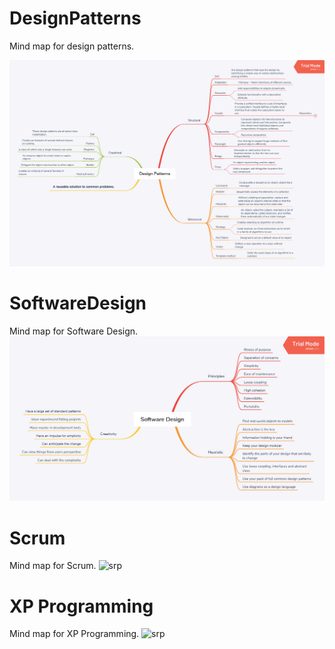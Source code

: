 # DesignPatterns
Mind map for design patterns.

![srp](https://github.com/xd43vild69/DesignPatterns/blob/master/Design%20Patterns.png?raw=true "DesignPatterns")


# SoftwareDesign
Mind map for Software Design.
![srp](https://github.com/xd43vild69/DesignPatterns/blob/master/SoftwareDesign.png?raw=true "SoftwareDesign")

# Scrum
Mind map for Scrum.
![srp](https://github.com/xd43vild69/Developer-Mind-Maps/blob/master/Scrum.png?raw=true "SoftwareDesign")

# XP Programming
Mind map for XP Programming.
![srp](https://github.com/xd43vild69/Developer-Mind-Maps/blob/master/XP%20Programing.png?raw=true "XPProgramming")
